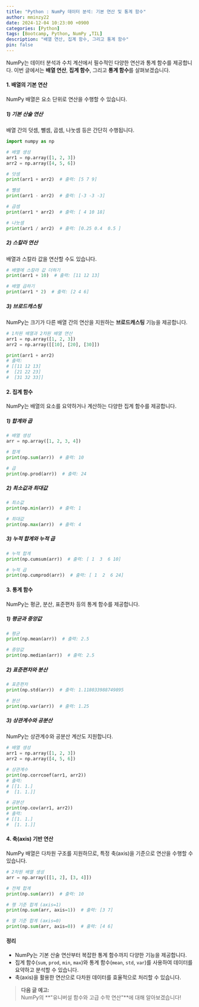 ```yaml
---
title: "Python : NumPy 데이터 분석: 기본 연산 및 통계 함수"
author: mminzy22
date: 2024-12-04 10:23:00 +0900
categories: [Python]
tags: [Bootcamp, Python, NumPy ,TIL]
description: "배열 연산, 집계 함수, 그리고 통계 함수"
pin: false
---
```




NumPy는 데이터 분석과 수치 계산에서 필수적인 다양한 연산과 통계 함수를 제공합니다. 이번 글에서는 **배열 연산**, **집계 함수**, 그리고 **통계 함수**를 살펴보겠습니다.


#### 1. 배열의 기본 연산

NumPy 배열은 요소 단위로 연산을 수행할 수 있습니다.

##### 1) 기본 산술 연산

배열 간의 덧셈, 뺄셈, 곱셈, 나눗셈 등은 간단히 수행됩니다.

```python
import numpy as np

# 배열 생성
arr1 = np.array([1, 2, 3])
arr2 = np.array([4, 5, 6])

# 덧셈
print(arr1 + arr2)  # 출력: [5 7 9]

# 뺄셈
print(arr1 - arr2)  # 출력: [-3 -3 -3]

# 곱셈
print(arr1 * arr2)  # 출력: [ 4 10 18]

# 나눗셈
print(arr1 / arr2)  # 출력: [0.25 0.4  0.5 ]
```

##### 2) 스칼라 연산

배열과 스칼라 값을 연산할 수도 있습니다.

```python
# 배열에 스칼라 값 더하기
print(arr1 + 10)  # 출력: [11 12 13]

# 배열 곱하기
print(arr1 * 2)  # 출력: [2 4 6]
```

##### 3) 브로드캐스팅

NumPy는 크기가 다른 배열 간의 연산을 지원하는 **브로드캐스팅** 기능을 제공합니다.

```python
# 1차원 배열과 2차원 배열 연산
arr1 = np.array([1, 2, 3])
arr2 = np.array([[10], [20], [30]])

print(arr1 + arr2)
# 출력:
# [[11 12 13]
#  [21 22 23]
#  [31 32 33]]
```


#### 2. 집계 함수

NumPy는 배열의 요소를 요약하거나 계산하는 다양한 집계 함수를 제공합니다.

##### 1) 합계와 곱

```python
# 배열 생성
arr = np.array([1, 2, 3, 4])

# 합계
print(np.sum(arr))  # 출력: 10

# 곱
print(np.prod(arr))  # 출력: 24
```

##### 2) 최소값과 최대값

```python
# 최소값
print(np.min(arr))  # 출력: 1

# 최대값
print(np.max(arr))  # 출력: 4
```

##### 3) 누적 합계와 누적 곱

```python
# 누적 합계
print(np.cumsum(arr))  # 출력: [ 1  3  6 10]

# 누적 곱
print(np.cumprod(arr))  # 출력: [ 1  2  6 24]
```


#### 3. 통계 함수

NumPy는 평균, 분산, 표준편차 등의 통계 함수를 제공합니다.

##### 1) 평균과 중앙값

```python
# 평균
print(np.mean(arr))  # 출력: 2.5

# 중앙값
print(np.median(arr))  # 출력: 2.5
```

##### 2) 표준편차와 분산

```python
# 표준편차
print(np.std(arr))  # 출력: 1.118033988749895

# 분산
print(np.var(arr))  # 출력: 1.25
```

##### 3) 상관계수와 공분산

NumPy는 상관계수와 공분산 계산도 지원합니다.

```python
# 배열 생성
arr1 = np.array([1, 2, 3])
arr2 = np.array([4, 5, 6])

# 상관계수
print(np.corrcoef(arr1, arr2))
# 출력:
# [[1. 1.]
#  [1. 1.]]

# 공분산
print(np.cov(arr1, arr2))
# 출력:
# [[1. 1.]
#  [1. 1.]]
```


#### 4. 축(axis) 기반 연산

NumPy 배열은 다차원 구조를 지원하므로, 특정 축(axis)을 기준으로 연산을 수행할 수 있습니다.

```python
# 2차원 배열 생성
arr = np.array([[1, 2], [3, 4]])

# 전체 합계
print(np.sum(arr))  # 출력: 10

# 행 기준 합계 (axis=1)
print(np.sum(arr, axis=1))  # 출력: [3 7]

# 열 기준 합계 (axis=0)
print(np.sum(arr, axis=0))  # 출력: [4 6]
```


#### 정리

- NumPy는 기본 산술 연산부터 복잡한 통계 함수까지 다양한 기능을 제공합니다.
- 집계 함수(`sum`, `prod`, `min`, `max`)와 통계 함수(`mean`, `std`, `var`)를 사용하여 데이터를 요약하고 분석할 수 있습니다.
- 축(axis)을 활용한 연산으로 다차원 데이터를 효율적으로 처리할 수 있습니다.

> **다음 글 예고:**  
> NumPy의 **"유니버설 함수와 고급 수학 연산"**에 대해 알아보겠습니다!
